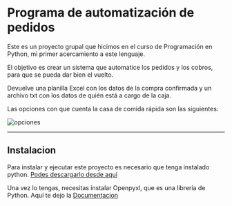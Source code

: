# Programa de automatización de pedidos
Este es un proyecto grupal que hicimos en el curso de Programación en Python, mi primer acercamiento a este lenguaje.

El objetivo es crear un sistema que automatice los pedidos y los cobros, para que se pueda dar bien el vuelto.

Devuelve una planilla Excel con los datos de la compra confirmada y un archivo txt con los datos de quién está a cargo de la caja.

Las opciones con  que cuenta la casa de comida rápida son las siguientes:  

![opciones](https://user-images.githubusercontent.com/89486824/165389583-5adacaee-9b68-48cc-8184-d98ebdf6b89b.png)


___ 
## Instalacion
Para instalar y ejecutar este proyecto es necesario que tenga instalado python.
[Podes descargarlo desde aquí](https://www.python.org/downloads/)


Una vez lo tengas, necesitas instalar Openpyxl, que es una librería de Python. 
Aquí te dejo la [Documentacion](https://openpyxl.readthedocs.io/en/stable/)

